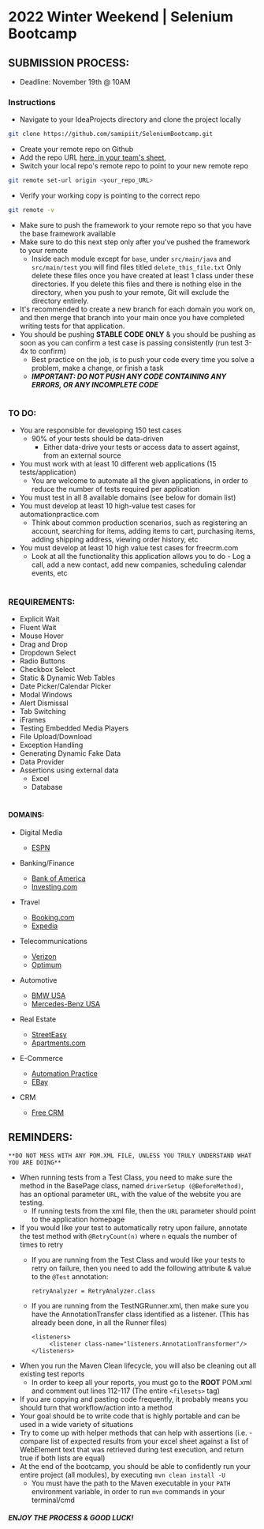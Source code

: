 # 2022 Winter Weekend | Selenium Bootcamp


## SUBMISSION PROCESS:
- Deadline: November 19th @ 10AM

### Instructions 
* Navigate to your IdeaProjects directory and clone the project locally
```sh
git clone https://github.com/samipiit/SeleniumBootcamp.git
```
* Create your remote repo on Github
* Add the repo URL [here, in your team's sheet](https://docs.google.com/spreadsheets/d/1HXl8awdlQeSRnOlO1LgE3nx4PM5MavDMfDBiJiTTHek/edit?usp=sharing),
* Switch your local repo's remote repo to point to your new remote repo
```sh
git remote set-url origin <your_repo_URL>
```
* Verify your working copy is pointing to the correct repo
```sh
git remote -v
```
* Make sure to push the framework to your remote repo so that you have the base framework available
* Make sure to do this next step only after you've pushed the framework to your remote
    * Inside each module except for `base`, under `src/main/java` and `src/main/test` you will find files titled 
    `delete_this_file.txt` Only delete these files once you have created at least 1 class under these directories. 
    If you delete this files and there is nothing else in the directory, when you push to your remote, Git will exclude 
    the directory entirely. 
* It's recommended to create a new branch for each domain you work on, and then merge that branch into your main once
    you have completed writing tests for that application.
* You should be pushing **STABLE CODE ONLY** & you should be pushing as soon as you can confirm a test case is passing 
consistently (run test 3-4x to confirm)
  - Best practice on the job, is to push your code every time you solve a problem, make a change, or finish a task
  - ***IMPORTANT: DO NOT PUSH ANY CODE CONTAINING ANY ERRORS, OR ANY INCOMPLETE CODE***
#
### TO DO:
* You are responsible for developing 150 test cases
  * 90% of your tests should be data-driven
    * Either data-drive your tests or access data to assert against, from an external source 
* You must work with at least 10 different web applications (15 tests/application)
  * You are welcome to automate all the given applications, in order to reduce the number of tests required per 
  application
* You must test in all 8 available domains (see below for domain list)
* You must develop at least 10 high-value test cases for automationpractice.com
    * Think about common production scenarios, such as registering an account, searching for items,
    adding items to cart, purchasing items, adding shipping address, viewing order history, etc
* You must develop at least 10 high value test cases for freecrm.com
    * Look at all the functionality this application allows you to do - Log a call, add a new contact, add new companies, 
    scheduling calendar events, etc  
#
### REQUIREMENTS:
- Explicit Wait
- Fluent Wait
- Mouse Hover
- Drag and Drop
- Dropdown Select
- Radio Buttons
- Checkbox Select
- Static & Dynamic Web Tables
- Date Picker/Calendar Picker
- Modal Windows
- Alert Dismissal
- Tab Switching
- iFrames
- Testing Embedded Media Players
- File Upload/Download
- Exception Handling
- Generating Dynamic Fake Data
- Data Provider
- Assertions using external data
  - Excel
  - Database
#
#### DOMAINS:
- Digital Media
  - [ESPN](https://www.espn.com/)

- Banking/Finance
  - [Bank of America](https://www.bankofamerica.com/)
  - [Investing.com](https://www.investing.com/)

- Travel
  - [Booking.com](https://www.booking.com/)
  - [Expedia](https://www.expedia.com/)

- Telecommunications
  - [Verizon](https://www.verizon.com/)
  - [Optimum](https://www.optimum.com/)

- Automotive
  - [BMW USA](https://www.bmwusa.com/)
  - [Mercedes-Benz USA](https://www.mbusa.com/)

- Real Estate
  - [StreetEasy](https://www.streeteasy.com/)
  - [Apartments.com](https://www.apartments.com/)

- E-Commerce
  - [Automation Practice](http://automationpractice.com/)
  - [EBay](https://www.ebay.com/)

- CRM
  - [Free CRM](https://freecrm.com/)

## REMINDERS:
`**DO NOT MESS WITH ANY POM.XML FILE, UNLESS YOU TRULY UNDERSTAND WHAT YOU ARE DOING**`
- When running tests from a Test Class, you need to make sure the method in the BasePage class, 
named `driverSetup (@BeforeMethod)`, has an optional parameter `URL`, with the value of the website you are testing. 
    - If running tests from the xml file, then the `URL` parameter should point to the application homepage
- If you would like your test to automatically retry upon failure, annotate the test method with `@RetryCount(n)` 
    where `n` equals the number of times to retry
    - If you are running from the Test Class and would like your tests to retry on failure, then you need to add the 
    following attribute & value to the `@Test` annotation: 
    
        `retryAnalyzer = RetryAnalyzer.class`
    
    - If you are running from the TestNGRunner.xml, then make sure you have the AnnotationTransfer class identified as 
    a listener. (This has already been done, in all the Runner files)
        
        ```
      <listeners>
             <listener class-name="listeners.AnnotationTransformer"/>
      </listeners>
      ```
- When you run the Maven Clean lifecycle, you will also be cleaning out all existing test reports
    - In order to keep all your reports, you must go to the **ROOT** POM.xml and comment out lines 112-117 
    (The entire `<filesets>` tag)
- If you are copying and pasting code frequently, it probably means you should turn that workflow/action into a method
- Your goal should be to write code that is highly portable and can be used in a wide variety of situations  
- Try to come up with helper methods that can help with assertions (i.e. - compare list of expected results from your 
    excel sheet against a list of WebElement text that was retrieved during test execution, and return true if both 
    lists are equal)
- At the end of the bootcamp, you should be able to confidently run your entire project (all modules), by executing `mvn clean install -U`
  - You must have the path to the Maven executable in your `PATH` environment variable, in order to run `mvn` commands in your terminal/cmd



#### ***ENJOY THE PROCESS & GOOD LUCK!***

